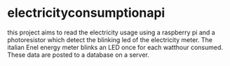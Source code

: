 # electricityconsumptionapi

this project aims to read the electricity usage using a raspberry pi and a photoresistor which detect the blinking led of the electricity meter.
The italian Enel energy meter blinks an LED once for each watthour consumed.
These data are posted to a database on a server. 